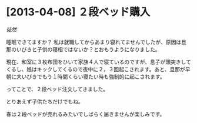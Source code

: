# [2013-04-08] ２段ベッド購入
_徒然_

睡眠できてますか？
私は就職してからあまり寝れてませんでしたが、原因は旦那のいびきと子供の寝相ではないか？とおもうようになりました。

現在、和室に３枚布団をひいて家族４人で寝ているのですが、息子が頭突きしてくるし、娘はキックしてくるので夜中に２，３回起こされます。あと、旦那が早朝に大いびきでもう１時間くらい寝たい時も強制的に起こされます。

ってことで、２段ベッド注文してきました。

とりあえず子供たちだけでもね。

春は２段ベッドが売れるみたいでしばらく届きませんが楽しみです。

